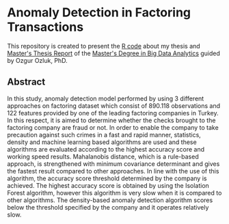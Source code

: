 # Anomaly Detection in Factoring Transactions

This repository is created to present the [R code](https://github.com/acarkerim/Anomaly-Detection/blob/master/AnomalyDetectionProject.R) about my thesis and [Master's Thesis Report](https://github.com/acarkerim/Anomaly-Detection/blob/master/AnomalyDetectionProject.pdf)  of the [Master's Degree in Big Data Analytics](https://bda.mef.edu.tr/en#gsc.tab=0) guided by Ozgur Ozluk, PhD.


## Abstract

In this study, anomaly detection model performed by using 3 different approaches on factoring dataset which consist of 890.118 observations and 122 features provided by one of the leading factoring companies in Turkey. In this respect, it is aimed to determine whether the checks brought to the factoring company are fraud or not. In order to enable the company to take precaution against such crimes in a fast and rapid manner, statistics, density and machine learning based algorithms are used and these algorithms are evaluated according to the highest accuracy score and working speed results. Mahalanobis distance, which is a rule-based approach, is strengthened with minimum covariance determinant and gives the fastest result compared to other approaches. In line with the use of this algorithm, the accuracy score threshold determined by the company is achieved. The highest accuracy score is obtained by using the Isolation Forest algorithm, however this algorithm is very slow when it is compared to other algorithms. The density-based anomaly detection algorithm scores below the threshold specified by the company and it operates relatively slow.
